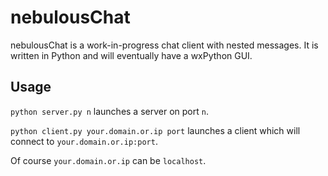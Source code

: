 nebulousChat
============
nebulousChat is a work-in-progress chat client with nested messages. 
It is written in Python and will eventually have a wxPython GUI.

Usage
-----
`python server.py n` launches a server on port `n`.

`python client.py your.domain.or.ip port` launches a client 
which will connect to `your.domain.or.ip:port`.

Of course `your.domain.or.ip` can be `localhost`.
